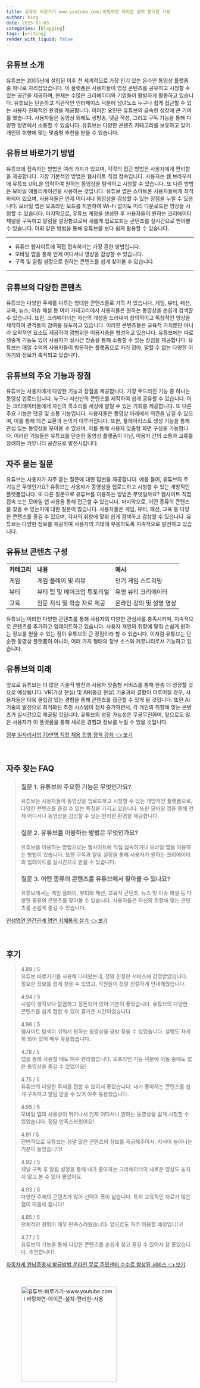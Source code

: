 ```yaml
---
title: 유튜브 바로가기 www.youtube.comㅣ바탕화면 아이콘 설치 편리한 사용
author: bing
date: 2025-02-03
categories: [Blogging]
tags: [writing]
render_with_liquid: false
---
```



<h2 id='유튜브_소개'>유튜브 소개</h2>

<p>유튜브는 2005년에 설립된 이후 전 세계적으로 가장 인기 있는 온라인 동영상 플랫폼 중 하나로 자리잡았습니다. 이 플랫폼은 사용자들이 영상 콘텐츠를 공유하고 시청할 수 있는 공간을 제공하며, 현재는 수많은 크리에이터와 기업들이 활발하게 활동하고 있습니다. 유튜브는 단순하고 직관적인 인터페이스 덕분에 남녀노소 누구나 쉽게 접근할 수 있는 사용자 친화적인 환경을 제공합니다. 이러한 요인은 유튜브의 급속한 성장에 큰 기여를 했습니다. 사용자들은 동영상 외에도 생방송, 댓글 작성, 그리고 구독 기능을 통해 다양한 방면에서 소통할 수 있습니다. 유튜브는 다양한 콘텐츠 카테고리를 보유하고 있어 개인의 취향에 맞는 맞춤형 추천을 받을 수 있습니다.</p>

<h2 id='유튜브_바로가기_방법'>유튜브 바로가기 방법</h2>

<p>유튜브에 접속하는 방법은 여러 가지가 있으며, 각각의 접근 방법은 사용자에게 편리함을 제공합니다. 가장 기본적인 방법은 웹사이트 직접 접속입니다. 사용자는 웹 브라우저에 유튜브 URL을 입력하여 원하는 동영상을 탐색하고 시청할 수 있습니다. 또 다른 방법은 모바일 애플리케이션을 사용하는 것입니다. 유튜브 앱은 스마트폰 사용자들에게 최적화되어 있으며, 사용자들은 언제 어디서나 동영상을 감상할 수 있는 장점을 누릴 수 있습니다. 모바일 앱은 오프라인 모드를 지원하여 Wi-Fi 없이도 미리 다운로드한 영상을 시청할 수 있습니다. 마지막으로, 유튜브 계정을 생성한 후 사용자들이 원하는 크리에이터 채널을 구독하고 알림을 설정함으로써 새롭게 업로드되는 콘텐츠를 실시간으로 받아볼 수 있습니다. 이와 같은 방법을 통해 유튜브를 보다 쉽게 활용할 수 있습니다.</p>

<hr />

<ul>
    <li>유튜브 웹사이트에 직접 접속하기는 가장 흔한 방법입니다.</li>
    <li>모바일 앱을 통해 언제 어디서나 영상을 감상할 수 있습니다.</li>
    <li>구독 및 알림 설정으로 원하는 콘텐츠를 쉽게 찾아볼 수 있습니다.</li>
</ul>

<hr />

<h2 id='유튜브_콘텐츠_다양성'>유튜브의 다양한 콘텐츠</h2>

<p>유튜브는 다양한 주제를 다루는 방대한 콘텐츠들로 가득 차 있습니다. 게임, 뷰티, 패션, 교육, 뉴스, 이슈 해설 등 여러 카테고리에서 사용자들은 원하는 동영상을 손쉽게 검색할 수 있습니다. 또한, 크리에이터는 자신의 개성을 드러내며 창의적이고 독창적인 영상을 제작하여 관객들의 참여를 유도하고 있습니다. 이러한 콘텐츠들은 교육적 가치뿐만 아니라 오락적인 요소도 제공하여 광범위한 이용자층을 형성하고 있습니다. 유튜브에는 따로 생중계 기능도 있어 사용자가 실시간 방송을 통해 소통할 수 있는 장점을 제공합니다. 유튜브는 매일 수억의 사용자들이 방문하는 플랫폼으로 자리 잡아, 말할 수 없는 다양한 이야기와 정보가 축적되고 있습니다.</p>

<h2 id='유튜브_기능_및_장점'>유튜브의 주요 기능과 장점</h2>

<p>유튜브는 사용자에게 다양한 기능과 장점을 제공합니다. 가장 두드러진 기능 중 하나는 동영상 업로드입니다. 누구나 자신만의 콘텐츠를 제작하여 쉽게 공유할 수 있습니다. 이는 크리에이터들에게 자신의 목소리를 세상에 알릴 수 있는 기회를 제공합니다. 또 다른 주요 기능은 댓글 및 소통 기능입니다. 사용자들은 동영상 아래에서 의견을 남길 수 있으며, 이를 통해 의견 교환과 논의가 이루어집니다. 또한, 플레이리스트 생성 기능을 통해 관심 있는 동영상을 모아볼 수 있으며, 이를 통해 사용자 맞춤형 화면 구성을 가능합니다. 이러한 기능들은 유튜브를 단순한 동영상 플랫폼이 아닌, 이용자 간의 소통과 교류를 장려하는 커뮤니티 공간으로 발전시킵니다.</p>

<h2 id='유튜브_서비스_질문'>자주 묻는 질문</h2>

<p>유튜브는 사용자가 자주 묻는 질문에 대한 답변을 제공합니다. 예를 들어, 유튜브의 주 기능은 무엇인가요? 유튜브는 사용자가 동영상을 업로드하고 시청할 수 있는 개방적인 플랫폼입니다. 또 다른 질문으로 유튜브를 이용하는 방법은 무엇일까요? 웹사이트 직접 접속 또는 모바일 앱 사용을 통해 접근할 수 있습니다. 마지막으로, 어떤 종류의 콘텐츠를 찾을 수 있는지에 대한 질문이 많습니다. 사용자들은 게임, 뷰티, 패션, 교육 등 다양한 콘텐츠를 즐길 수 있으며, 각자의 취향에 맞춰 쉽게 검색하고 감상할 수 있습니다. 유튜브는 다양한 정보를 제공하여 사용자의 기대에 부응하도록 지속적으로 발전하고 있습니다.</p>

<h2 id='유튜브_콘텐츠_구성'>유튜브 콘텐츠 구성</h2>

<table>
    <tr>
        <td><b>카테고리</b></td>
        <td><b>내용</b></td>
        <td><b>예시</b></td>
    </tr>
    <tr>
        <td>게임</td>
        <td>게임 플레이 및 리뷰</td>
        <td>인기 게임 스트리밍</td>
    </tr>
    <tr>
        <td>뷰티</td>
        <td>뷰티 팁 및 메이크업 튜토리얼</td>
        <td>유명 뷰티 크리에이터</td>
    </tr>
    <tr>
        <td>교육</td>
        <td>전문 지식 및 학습 자료 제공</td>
        <td>온라인 강의 및 설명 영상</td>
    </tr>
</table>

<p>유튜브는 이러한 다양한 콘텐츠를 통해 사용자의 다양한 관심사를 충족시키며, 지속적으로 콘텐츠를 추가하고 업데이트하고 있습니다. 사용자 개인의 취향에 맞춰 손쉽게 원하는 정보를 얻을 수 있는 점이 유튜브의 큰 장점이라 할 수 있습니다. 이처럼 유튜브는 단순한 동영상 플랫폼이 아니라, 여러 가지 형태의 정보 소스와 커뮤니티로서 기능하고 있습니다.</p>

<h2 id='유튜브_미래'>유튜브의 미래</h2>

<p>앞으로 유튜브는 더 많은 기술적 발전과 사용자 맞춤형 서비스를 통해 한층 더 성장할 것으로 예상됩니다. VR(가상 현실) 및 AR(증강 현실) 기술과의 결합이 이루어질 경우, 사용자들은 더욱 몰입감 있는 경험을 통해 콘텐츠를 접근할 수 있게 될 것입니다. 또한 AI 기술의 발전으로 최적화된 추천 시스템이 점차 증가하면서, 각 개인의 취향에 맞는 콘텐츠가 실시간으로 제공될 것입니다. 유튜브의 성장 가능성은 무궁무진하며, 앞으로도 많은 사용자가 이 플랫폼을 통해 새로운 경험과 정보를 누릴 수 있을 것입니다.</p>


<p><a class="click-button" title="정부 일자리사업 70만명 직접 채용 집행 정책 강화" href="https://aptwhite.github.io/posts/%EC%A0%95%EB%B6%80-%EC%9D%BC%EC%9E%90%EB%A6%AC%EC%82%AC%EC%97%85-70%EB%A7%8C%EB%AA%85-%EC%A7%81%EC%A0%91-%EC%B1%84%EC%9A%A9-%EC%A7%91%ED%96%89-%EC%A0%95%EC%B1%85-%EA%B0%95%ED%99%94/" rel="dofollow">정부 일자리사업 70만명 직접 채용 집행 정책 강화 👈 보기</a></p><br>
<h2 id='자주_찾는_FAQ'>자주 찾는 FAQ</h2>
<div itemscope="" itemtype="https://schema.org/FAQPage"> 
<blockquote> 
<div itemscope="" itemprop="mainEntity" itemtype="https://schema.org/Question"> 
<h3 itemprop="name">질문 1. 유튜브의 주요한 기능은 무엇인가요?</h3> 
<div itemscope="" itemprop="acceptedAnswer" itemtype="https://schema.org/Answer"> 
<span itemprop="text"> 
<p>유튜브는 사용자들이 동영상을 업로드하고 시청할 수 있는 개방적인 플랫폼으로, 다양한 콘텐츠를 즐길 수 있는 특징을 가지고 있습니다. 또한 모바일 앱을 통해 언제 어디서나 동영상을 감상할 수 있는 편리한 환경을 제공합니다.</p> 
</span> 
</div> 
</div> 

<div itemscope="" itemprop="mainEntity" itemtype="https://schema.org/Question"> 
<h3 itemprop="name">질문 2. 유튜브를 이용하는 방법은 무엇인가요?</h3> 
<div itemscope="" itemprop="acceptedAnswer" itemtype="https://schema.org/Answer"> 
<span itemprop="text"> 
<p>유튜브를 이용하는 방법으로는 웹사이트에 직접 접속하거나 모바일 앱을 이용하는 방법이 있습니다. 또한 구독과 알림 설정을 통해 사용자가 원하는 크리에이터의 업데이트를 실시간으로 받을 수 있습니다.</p> 
</span> 
</div> 
</div> 

<div itemscope="" itemprop="mainEntity" itemtype="https://schema.org/Question"> 
<h3 itemprop="name">질문 3. 어떤 종류의 콘텐츠를 유튜브에서 찾아볼 수 있나요?</h3> 
<div itemscope="" itemprop="acceptedAnswer" itemtype="https://schema.org/Answer"> 
<span itemprop="text"> 
<p>유튜브에서는 게임 플레이, 뷰티와 패션, 교육적 콘텐츠, 뉴스 및 이슈 해설 등 다양한 종류의 콘텐츠를 찾아볼 수 있습니다. 사용자들은 자신의 취향에 맞는 콘텐츠를 손쉽게 즐길 수 있습니다.</p> 
</span> 
</div> 
</div> 

</blockquote> 
</div>
<p><a class="click-button" title="인생명언 인간관계 명언 지혜롭게 살기" href="https://aptwhite.github.io/posts/%EC%9D%B8%EC%83%9D%EB%AA%85%EC%96%B8-%EC%9D%B8%EA%B0%84%EA%B4%80%EA%B3%84-%EB%AA%85%EC%96%B8-%EC%A7%80%ED%98%9C%EB%A1%AD%EA%B2%8C-%EC%82%B4%EA%B8%B0/" rel="dofollow">인생명언 인간관계 명언 지혜롭게 살기 👈 보기</a></p><br>
<h2 id='후기'>후기</h2>
<div itemscope itemtype="https://schema.org/Product">
  <blockquote>
  <div itemprop="review" itemscope itemtype="https://schema.org/Review">
      <div itemprop="reviewRating" itemscope itemtype="https://schema.org/Rating"> <span itemprop="ratingValue">4.89</span> / <span itemprop="bestRating">5</span> </div>
      <span itemprop="reviewBody">유튜브 바로가기를 사용해 다녀왔는데, 정말 친절한 서비스에 감명받았습니다. 필요한 정보를 쉽게 찾을 수 있었고, 직원들이 정말 친절하게 안내해줬습니다.</span>
  </div>
  <br>
  <div itemprop="review" itemscope itemtype="https://schema.org/Review">
      <div itemprop="reviewRating" itemscope itemtype="https://schema.org/Rating"> <span itemprop="ratingValue">4.94</span> / <span itemprop="bestRating">5</span> </div>
      <span itemprop="reviewBody">시설이 생각보다 깔끔하고 정돈되어 있어 기분이 좋았습니다. 유튜브의 다양한 콘텐츠를 쉽게 접할 수 있어 즐거운 시간이었습니다.</span>
  </div>
  <br>
  <div itemprop="review" itemscope itemtype="https://schema.org/Review">
      <div itemprop="reviewRating" itemscope itemtype="https://schema.org/Rating"> <span itemprop="ratingValue">4.96</span> / <span itemprop="bestRating">5</span> </div>
      <span itemprop="reviewBody">웹사이트 탐색이 쉬워서 원하는 동영상을 금방 찾을 수 있었습니다. 설명도 자세히 되어 있어 매우 유용했습니다.</span>
  </div>
  <br>
  <div itemprop="review" itemscope itemtype="https://schema.org/Review">
      <div itemprop="reviewRating" itemscope itemtype="https://schema.org/Rating"> <span itemprop="ratingValue">4.78</span> / <span itemprop="bestRating">5</span> </div>
      <span itemprop="reviewBody">앱을 통해 사용할 때도 매우 편리했습니다. 오프라인 기능 덕분에 이동 중에도 많은 동영상을 즐길 수 있었어요!</span>
  </div>
  <br>
  <div itemprop="review" itemscope itemtype="https://schema.org/Review">
      <div itemprop="reviewRating" itemscope itemtype="https://schema.org/Rating"> <span itemprop="ratingValue">4.75</span> / <span itemprop="bestRating">5</span> </div>
      <span itemprop="reviewBody">유튜브의 다양한 주제를 접할 수 있어서 좋았습니다. 내가 좋아하는 콘텐츠를 쉽게 구독하고 알림 받을 수 있어 아주 유용했습니다.</span>
  </div>
  <br>
  <div itemprop="review" itemscope itemtype="https://schema.org/Review">
      <div itemprop="reviewRating" itemscope itemtype="https://schema.org/Rating"> <span itemprop="ratingValue">4.95</span> / <span itemprop="bestRating">5</span> </div>
      <span itemprop="reviewBody">모바일 앱의 사용성이 뛰어나서 언제 어디서나 원하는 동영상을 쉽게 시청할 수 있었습니다. 정말 만족스러웠어요!</span>
  </div>
  <br>
  <div itemprop="review" itemscope itemtype="https://schema.org/Review">
      <div itemprop="reviewRating" itemscope itemtype="https://schema.org/Rating"> <span itemprop="ratingValue">4.91</span> / <span itemprop="bestRating">5</span> </div>
      <span itemprop="reviewBody">전반적으로 유튜브는 정말 많은 콘텐츠와 정보를 제공해주어서, 지식이 늘어나는 기분이 들었습니다!</span>
  </div>
  <br>
  <div itemprop="review" itemscope itemtype="https://schema.org/Review">
      <div itemprop="reviewRating" itemscope itemtype="https://schema.org/Rating"> <span itemprop="ratingValue">4.92</span> / <span itemprop="bestRating">5</span> </div>
      <span itemprop="reviewBody">채널 구독 후 알림 설정을 통해 내가 좋아하는 크리에이터의 새로운 영상도 놓치지 않고 볼 수 있어 좋았어요.</span>
  </div>
  <br>
  <div itemprop="review" itemscope itemtype="https://schema.org/Review">
      <div itemprop="reviewRating" itemscope itemtype="https://schema.org/Rating"> <span itemprop="ratingValue">4.93</span> / <span itemprop="bestRating">5</span> </div>
      <span itemprop="reviewBody">다양한 주제의 콘텐츠가 많아 선택의 폭이 넓습니다. 특히 교육적인 자료가 많은 점이 마음에 듭니다!</span>
  </div>
  <br>
  <div itemprop="review" itemscope itemtype="https://schema.org/Review">
      <div itemprop="reviewRating" itemscope itemtype="https://schema.org/Rating"> <span itemprop="ratingValue">4.85</span> / <span itemprop="bestRating">5</span> </div>
      <span itemprop="reviewBody">전체적인 경험이 매우 만족스러웠습니다. 앞으로도 자주 이용할 예정입니다!</span>
  </div>
  <br>
  <div itemprop="review" itemscope itemtype="https://schema.org/Review">
      <div itemprop="reviewRating" itemscope itemtype="https://schema.org/Rating"> <span itemprop="ratingValue">4.77</span> / <span itemprop="bestRating">5</span> </div>
      <span itemprop="reviewBody">유튜브의 기능을 통해 다양한 콘텐츠를 손쉽게 찾고 즐길 수 있어서 참 좋았습니다. 추천합니다!</span>
  </div>
  </blockquote>
</div>
<p><a class="click-button" title="자동차세 완납증명서 발급방법 온라인 무료 주민센터 수수료 향상된 서비스" href="https://aptwhite.github.io/posts/%EC%9E%90%EB%8F%99%EC%B0%A8%EC%84%B8-%EC%99%84%EB%82%A9%EC%A6%9D%EB%AA%85%EC%84%9C-%EB%B0%9C%EA%B8%89%EB%B0%A9%EB%B2%95-%EC%98%A8%EB%9D%BC%EC%9D%B8-%EB%AC%B4%EB%A3%8C-%EC%A3%BC%EB%AF%BC%EC%84%BC%ED%84%B0-%EC%88%98%EC%88%98%EB%A3%8C-%ED%96%A5%EC%83%81%EB%90%9C-%EC%84%9C%EB%B9%84%EC%8A%A4/" rel="dofollow">자동차세 완납증명서 발급방법 온라인 무료 주민센터 수수료 향상된 서비스 👈 보기</a></p><br>
<figure class="image"><img src="https://aptwhite.github.io/assets/img/thumbnail/유튜브-바로가기-www.youtube.comㅣ바탕화면-아이콘-설치-편리한-사용.webp" alt="유튜브-바로가기-www.youtube.comㅣ바탕화면-아이콘-설치-편리한-사용" width="256" height="256"></figure>